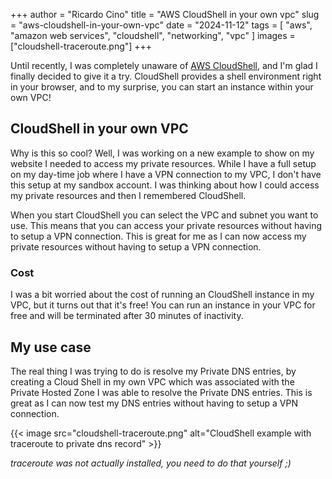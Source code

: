 +++
author = "Ricardo Cino"
title = "AWS CloudShell in your own vpc"
slug = "aws-cloudshell-in-your-own-vpc"
date = "2024-11-12"
tags = [
    "aws",
    "amazon web services",
    "cloudshell",
    "networking",
    "vpc"
]
images = ["cloudshell-traceroute.png"]
+++

Until recently, I was completely unaware of [AWS CloudShell](https://aws.amazon.com/cloudshell/), and I'm glad I finally decided to give it a try. CloudShell provides a shell environment right in your browser, and to my surprise, you can start an instance within your own VPC!

<!--more-->

## CloudShell in your own VPC

Why is this so cool? Well, I was working on a new example to show on my website I needed to access my private resources. While I have a full setup on my day-time job where I have a VPN connection to my VPC, I don't have this setup at my sandbox account. I was thinking about how I could access my private resources and then I remembered CloudShell.

When you start CloudShell you can select the VPC and subnet you want to use. This means that you can access your private resources without having to setup a VPN connection. This is great for me as I can now access my private resources without having to setup a VPN connection.

### Cost

I was a bit worried about the cost of running an CloudShell instance in my VPC, but it turns out that it's free! You can run an instance in your VPC for free and will be terminated after 30 minutes of inactivity.

## My use case

The real thing I was trying to do is resolve my Private DNS entries, by creating a Cloud Shell in my own VPC which was associated with the Private Hosted Zone I was able to resolve the Private DNS entries. This is great as I can now test my DNS entries without having to setup a VPN connection.

{{< image src="cloudshell-traceroute.png" alt="CloudShell example with traceroute to private dns record" >}}

_traceroute was not actually installed, you need to do that yourself ;)_
